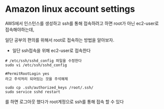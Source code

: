 # Amazon linux account settings

AWS에서 인스턴스를 생성하고 ssh를 통해 접속하려고 하면 root가 아닌 ec2-user로 접속해야하는데,

일단 공부의 편의를 위해서 root로 접속하는 방법을 알아보자.

* 일단 ssh접속을 위해 ec2-user로 접속한다

~~~shell
# /etc/ssh/sshd_config 파일을 수정한다
sudo vi /etc/ssh/sshd_config
~~~

~~~shell
#PermitRootLogin yes
라고 주석처리 되어있는 것을 주석해제
~~~

~~~shell
sudo cp .ssh/authorized_keys /root/.ssh/
sudo service sshd restart
~~~

를 하면 로그아웃 했다가 root계정으로 ssh를 통해 접속 할 수 있다

